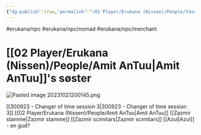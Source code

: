 ```yaml
---
{"dg-publish":true,"permalink":"/02 Player/Erukana (Nissen)/People/Yasmina AnTuu/"}
---
```


#erukana/npc #erukana/npc/nomad #erukana/npc/merchant 
# [[02 Player/Erukana (Nissen)/People/Amit AnTuu\|Amit AnTuu]]'s søster

![Pasted image 20231021200145.png](/img/user/10%20Attachments/Pasted%20image%2020231021200145.png)

[[300923 - Changer of time session 3\|300923 - Changer of time session 3]]
[[02 Player/Erukana (Nissen)/People/Amit AnTuu\|Amit AnTuu]] 
[[Zazmir stamme\|Zazmir stamme]]
[[Zazmir scimitars\|Zazmir scimitars]]
[[Azul\|Azul]] - en gud?